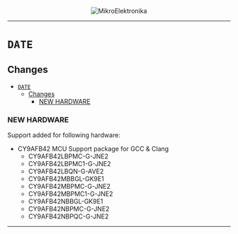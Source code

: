 <p align="center">
  <img src="http://www.mikroe.com/img/designs/beta/logo_small.png?raw=true" alt="MikroElektronika"/>
</p>

---

# `DATE`

## Changes

- [`DATE`](#date)
  - [Changes](#changes)
    - [NEW HARDWARE](#new-hardware)

### NEW HARDWARE

Support added for following hardware:

+ CY9AFB42 MCU Support package for GCC & Clang
  + CY9AFB42LBPMC-G-JNE2
  + CY9AFB42LBPMC1-G-JNE2
  + CY9AFB42LBQN-G-AVE2
  + CY9AFB42MBBGL-GK9E1
  + CY9AFB42MBPMC-G-JNE2
  + CY9AFB42MBPMC1-G-JNE2
  + CY9AFB42NBBGL-GK9E1
  + CY9AFB42NBPMC-G-JNE2
  + CY9AFB42NBPQC-G-JNE2

---
